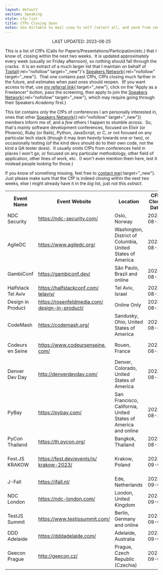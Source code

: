 ```yaml
---
layout: default
section: Speaking
style: cfp-list
title: CfPs Closing Soon
notes: Use Airtable to mail view to self (select all, and send from context menu), copy table from email, remove styling, and update date.
---
```


<center>LAST UPDATED: 2023-08-25</center>

This is a list of CfPs
(Calls for Papers/Presentations/Participation/etc.)
that I know of,
closing within the next two weeks.&nbsp;
It is updated approximately every week
(usually on Friday afternoon),
so nothing should fall through the cracks.&nbsp;
It is an extract of a much larger list
that I maintain on behalf of
[Toptal](https://www.toptal.com/#accept-only-candid-coders){:rel="nofollow" target="_new"}'s
[Speakers Network](https://www.toptal.com/community/speakers){:rel="nofollow" target="_new"}.&nbsp;
That one contains past CfPs,
CfPs closing much farther in the future,
and estimates when past ones should reopen.&nbsp;
(If you want access to that, use
[my referral link](https://www.toptal.com/#accept-only-candid-coders){:target="_new"},
click on the “Apply as a Freelancer” button,
pass the screening,
then apply to join the 
[Speakers Network](https://www.toptal.com/community/speakers){:rel="nofollow" target="_new"},
which may require going through their Speakers _Academy_ first.)

This list contains _only_
the CfPs of conferences I am personally interested in,
ones that other
[Speakers Network](https://www.toptal.com/community/speakers){{:rel="nofollow" target="_new"}} members inform me of,
and a _few_ others I happen to stumble across.&nbsp;
So, that's mainly software development conferences,
focused on Elixir (or Phoenix), Ruby (or Rails), Python, JavaScript, or C,
or not focused on any particular tech stack
(though it may _lean heavily_ towards one or two),
or occasionally testing
(of the kind devs should do to their own code,
not the kind a QA tester does).&nbsp;
It usually omits CfPs from conferences
held in places I won't go,
or focused on any particular
methodology, other field of application, other lines of work, etc.&nbsp;
(I won't even mention them here,
lest it mislead people looking for those.)

If you know of something missing, feel free to
[contact me](/contact){:target="_new"}.&nbsp;
Just please make sure that
the CfP is indeed closing within the next two weeks,
else I might already have it in the _big_ list, just not this _extract_.

<table>
<tbody>
<tr>
<th>Event Name</th>
<th>Event Website</th>
<th>Location</th>
<th>CFP Close Date</th>
<th>Estimated?</th>
<th>Event Date</th>
<th>CFP Link</th>
</tr>
<tr>
<td>
<div>NDC Security</div>
</td>
<td>
<div>
<a href="https://ndc-security.com/" target="_blank">https://ndc-security.com/</a>
</div>
</td>
<td>
<div>Oslo, Norway</div>
</td>
<td>
<div>2023-08-25</div>
</td>
<td>
</td>
<td>
<div>2024-01-10</div>
</td>
<td>
<div>
<a href="https://sessionize.com/ndc-security-2024/" target="_blank">https://sessionize.com/ndc-<wbr>security-2024/</a>
</div>
</td>
</tr>
<tr>
<td>
<div>AgileDC</div>
</td>
<td>
<div>
<a href="https://www.agiledc.org/" target="_blank">https://www.agiledc.org/</a>
</div>
</td>
<td>
<div>Washington, District of Columbia, United States of America</div>
</td>
<td>
<div>2023-08-27</div>
</td>
<td>
</td>
<td>
<div>2023-10-23</div>
</td>
<td>
<div>
<a href="https://www.agiledc.org/speaker" target="_blank">https://www.agiledc.org/<wbr>speaker</a>
</div>
</td>
</tr>
<tr>
<td>
<div>GambiConf</div>
</td>
<td>
<div>
<a href="https://gambiconf.dev/" target="_blank">https://gambiconf.dev/</a>
</div>
</td>
<td>
<div>São Paulo, Brazil and online</div>
</td>
<td>
<div>2023-08-27</div>
</td>
<td>
</td>
<td>
<div>2023-11-25</div>
</td>
<td>
<div>
<a href="https://gambiconf.dev/cfp" target="_blank">https://gambiconf.dev/cfp</a>
</div>
</td>
</tr>
<tr>
<td>
<div>Halfstack Tel Aviv</div>
</td>
<td>
<div>
<a href="https://halfstackconf.com/telaviv/" target="_blank">https://halfstackconf.com/<wbr>telaviv/</a>
</div>
</td>
<td>
<div>Tel Aviv, Israel</div>
</td>
<td>
<div>2023-08-28</div>
</td>
<td>
</td>
<td>
<div>2023-11-28</div>
</td>
<td>
<div>
<a href="https://halfstackconf.com/cfp/" target="_blank">https://halfstackconf.com/cfp/</a>
</div>
</td>
</tr>
<tr>
<td>
<div>Design in Product</div>
</td>
<td>
<div>
<a href="https://rosenfeldmedia.com/design-in-product/" target="_blank">https://rosenfeldmedia.com/<wbr>design-in-product/</a>
</div>
</td>
<td>
<div>Online Only</div>
</td>
<td>
<div>2023-08-29</div>
</td>
<td>
</td>
<td>
<div>2023-11-29</div>
</td>
<td>
<div>
<a href="https://rosenfeldmedia.wufoo.com/forms/s18k2zd11dpbnrk/" target="_blank">https://rosenfeldmedia.wufoo.<wbr>com/forms/s18k2zd11dpbnrk/</a>
</div>
</td>
</tr>
<tr>
<td>
<div>CodeMash</div>
</td>
<td>
<div>
<a href="https://codemash.org/" target="_blank">https://codemash.org/</a>
</div>
</td>
<td>
<div>Sandusky, Ohio, United States of America</div>
</td>
<td>
<div>2023-08-31</div>
</td>
<td>
</td>
<td>
<div>2024-01-11</div>
</td>
<td>
<div>
<a href="https://www.codemash.org/call-speakers/" target="_blank">https://www.codemash.org/call-<wbr>speakers/</a>
</div>
</td>
</tr>
<tr>
<td>
<div>Codeurs en Seine</div>
</td>
<td>
<div>
<a href="https://www.codeursenseine.com/" target="_blank">https://www.codeursenseine.<wbr>com/</a>
</div>
</td>
<td>
<div>Rouen, France</div>
</td>
<td>
<div>2023-08-31</div>
</td>
<td>
</td>
<td>
<div>2023-10-26</div>
</td>
<td>
<div>
<a href="https://conference-hall.io/public/event/77LWxBRFiJ13EdvlEE8X" target="_blank">https://conference-hall.io/<wbr>public/event/<wbr>77LWxBRFiJ13EdvlEE8X</a>
</div>
</td>
</tr>
<tr>
<td>
<div>Denver Dev Day</div>
</td>
<td>
<div>
<a href="http://denverdevday.com/" target="_blank">http://denverdevday.com/</a>
</div>
</td>
<td>
<div>Denver, Colorado, United States of America</div>
</td>
<td>
<div>2023-08-31</div>
</td>
<td>
</td>
<td>
<div>2023-10-27</div>
</td>
<td>
<div>
<a href="https://sessionize.com/denver-dev-day-october-2023" target="_blank">https://sessionize.com/denver-<wbr>dev-day-october-2023</a>
</div>
</td>
</tr>
<tr>
<td>
<div>PyBay</div>
</td>
<td>
<div>
<a href="https://pybay.com/" target="_blank">https://pybay.com/</a>
</div>
</td>
<td>
<div>San Francisco, California, United States of America and online</div>
</td>
<td>
<div>2023-08-31</div>
</td>
<td>
</td>
<td>
<div>2023-10-08</div>
</td>
<td>
<div>
<a href="https://sessionize.com/pybay2023-food-truck-edition/" target="_blank">https://sessionize.com/<wbr>pybay2023-food-truck-edition/</a>
</div>
</td>
</tr>
<tr>
<td>
<div>PyCon Thailand</div>
</td>
<td>
<div>
<a href="https://th.pycon.org/" target="_blank">https://th.pycon.org/</a>
</div>
</td>
<td>
<div>Bangkok, Thailand</div>
</td>
<td>
<div>2023-08-31</div>
</td>
<td>
</td>
<td>
<div>2023-12-15</div>
</td>
<td>
<div>
<a href="https://www.papercall.io/pyconth2023" target="_blank">https://www.papercall.io/<wbr>pyconth2023</a>
</div>
</td>
</tr>
<tr>
<td>
<div>Fest.JS KRAKOW</div>
</td>
<td>
<div>
<a href="https://fest.dev/events/js/krakow-2023/" target="_blank">https://fest.dev/events/js/<wbr>krakow-2023/</a>
</div>
</td>
<td>
<div>Krakow, Poland</div>
</td>
<td>
<div>2023-09-01</div>
</td>
<td>
</td>
<td>
<div>2023-11-18</div>
</td>
<td>
<div>
<a href="https://docs.google.com/forms/d/1OPrfCEnCh_PHYZnFmeh5ufXQvxzOr4IMs_O8ale4ovs" target="_blank">https://docs.google.com/forms/<wbr>d/1OPrfCEnCh_<wbr>PHYZnFmeh5ufXQvxzOr4IMs_<wbr>O8ale4ovs</a>
</div>
</td>
</tr>
<tr>
<td>
<div>J-Fall</div>
</td>
<td>
<div>
<a href="https://jfall.nl/" target="_blank">https://jfall.nl/</a>
</div>
</td>
<td>
<div>Ede, Netherlands</div>
</td>
<td>
<div>2023-09-01</div>
</td>
<td>
</td>
<td>
<div>2023-11-09</div>
</td>
<td>
<div>
<a href="https://sessionize.com/jfall23/" target="_blank">https://sessionize.com/<wbr>jfall23/</a>
</div>
</td>
</tr>
<tr>
<td>
<div>NDC London</div>
</td>
<td>
<div>
<a href="https://ndc-london.com/" target="_blank">https://ndc-london.com/</a>
</div>
</td>
<td>
<div>London, United Kingdom</div>
</td>
<td>
<div>2023-09-01</div>
</td>
<td>
</td>
<td>
<div>2024-01-31</div>
</td>
<td>
<div>
<a href="https://ndclondon.com/call-for-papers" target="_blank">https://ndclondon.com/call-<wbr>for-papers</a>
</div>
</td>
</tr>
<tr>
<td>
<div>TestJS Summit</div>
</td>
<td>
<div>
<a href="https://www.testjssummit.com/" target="_blank">https://www.testjssummit.com/</a>
</div>
</td>
<td>
<div>Berlin, Germany and online</div>
</td>
<td>
<div>2023-09-01</div>
</td>
<td>
</td>
<td>
<div>2023-12-07</div>
</td>
<td>
<div>
<a href="https://forms.gle/3qEJvAwTyAyF262q8" target="_blank">https://forms.gle/<wbr>3qEJvAwTyAyF262q8</a>
</div>
</td>
</tr>
<tr>
<td>
<div>DDD Adelaide</div>
</td>
<td>
<div>
<a href="https://dddadelaide.com/" target="_blank">https://dddadelaide.com/</a>
</div>
</td>
<td>
<div>Adelaide, Australia</div>
</td>
<td>
<div>2023-09-06</div>
</td>
<td>
</td>
<td>
<div>2023-11-18</div>
</td>
<td>
<div>
<a href="https://dddadelaide.com/cfp" target="_blank">https://dddadelaide.com/cfp</a>
</div>
</td>
</tr>
<tr>
<td>
<div>Geecon Prague</div>
</td>
<td>
<div>
<a href="http://geecon.cz/" target="_blank">http://geecon.cz/</a>
</div>
</td>
<td>
<div>Prague, Czech Republic (Czechia)</div>
</td>
<td>
<div>2023-09-08</div>
</td>
<td>
</td>
<td>
<div>2023-10-19</div>
</td>
<td>
<div>
<a href="https://2023.geecon.cz/cfp/" target="_blank">https://2023.geecon.cz/cfp/</a>
</div>
</td>
</tr>
</tbody>
</table>
